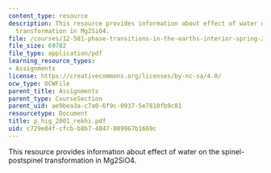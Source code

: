 ```yaml
---
content_type: resource
description: This resource provides information about effect of water on the spinel-postspinel
  transformation in Mg2SiO4.
file: /courses/12-581-phase-transitions-in-the-earths-interior-spring-2005/c729e04fcfcbb8b74847009967b1669c_p_hig_2001_rekhi.pdf
file_size: 69782
file_type: application/pdf
learning_resource_types:
- Assignments
license: https://creativecommons.org/licenses/by-nc-sa/4.0/
ocw_type: OCWFile
parent_title: Assignments
parent_type: CourseSection
parent_uid: ae9bea3a-c7a0-6f9c-0937-5e7810fb9c81
resourcetype: Document
title: p_hig_2001_rekhi.pdf
uid: c729e04f-cfcb-b8b7-4847-009967b1669c
---
```

This resource provides information about effect of water on the spinel-postspinel transformation in Mg2SiO4.